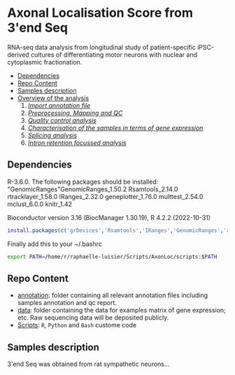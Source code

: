 # Axonal Localisation Score from 3'end Seq
RNA-seq data analysis from longitudinal study of patient-specific iPSC-derived cultures of differentiating motor neurons with nuclear and cytoplasmic fractionation.

-   [Dependencies](#Dependencies)
-   [Repo Content](#Repo-Content)
-   [Samples description](#Samples_description)
-   [Overview of the analysis](#Overview)
    1.   [*Import annotation file*](./0-source-annotation-files.md)
    1.   [*Preprocessing, Mapping and QC*](./1-preprocessing-mapping-qc.md)
    1.   [*Quality control analysis*](./2-QC_analysis.md)
    1.   [*Characterisation of the samples in terms of gene expression*](./2-QC_analysis.md)
    1.   [*Splicing analysis*](./4-splicing-analysis.md)
    1.   [*Intron retention focussed analysis*](./5-IR-focus-analysis.md)

## Dependencies
R-3.6.0. The following packages should be installed:
"GenomicRanges"GenomicRanges_1.50.2
Rsamtools_2.14.0
rtracklayer_1.58.0
IRanges_2.32.0
geneplotter_1.76.0
multtest_2.54.0
mclust_6.0.0
knitr_1.42


Bioconductor version 3.16 (BiocManager 1.30.19), R 4.2.2 (2022-10-31)

```R
install.packages(c('grDevices','Rsamtools','IRanges','GenomicRanges','rtracklayer','GenomicFeatures','GenomicAlignments','Segmentor3IsBack','GO.db','limma','topGO','biomaRt,'geneplotter','multtest','mclust'))
```

Finally add this to your  ~/.bashrc
```bash
export PATH=/home/r/raphaelle-luisier/Scripts/AxonLoc/scripts:$PATH
```

## Repo Content
* [annotation](./annotation): folder containing all relevant annotation files including samples annotation and qc report.
* [data](./data): folder containing the data for examples matrix of gene expression; etc. Raw sequencing data will be deposited publicly.
* [Scripts](./scripts): `R`, `Python` and `Bash` custome code

## Samples description
3'end Seq was obtained from rat sympathetic neurons...










